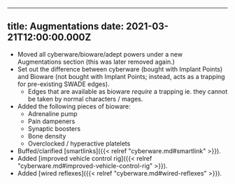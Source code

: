 
---
title: Augmentations
date: 2021-03-21T12:00:00.000Z
---

* Moved all cyberware/bioware/adept powers under a new Augmentations section (this was later removed again.)
* Set out the difference between cyberware (bought with Implant Points) and Bioware (not bought with Implant Points; instead, acts as a trapping for pre-existing SWADE edges). 
  * Edges that are available as bioware *require* a trapping ie. they cannot be taken by normal characters / mages.
* Added the following pieces of bioware:
  * Adrenaline pump
  * Pain dampeners
  * Synaptic boosters  
  * Bone density
  * Overclocked / hyperactive platelets 
* Buffed/clarified [smartlinks]({{< relref "cyberware.md#smartlink" >}}).
* Added [improved vehicle control rig]({{< relref "cyberware.md#improved-vehicle-control-rig" >}}).
* Added [wired reflexes]({{< relref "cyberware.md#wired-reflexes" >}}).

<!--more-->